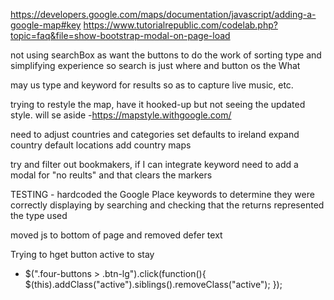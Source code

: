 <https://developers.google.com/maps/documentation/javascript/adding-a-google-map#key>
<https://www.tutorialrepublic.com/codelab.php?topic=faq&file=show-bootstrap-modal-on-page-load>


not using searchBox as want the buttons to do the work of sorting type and simplifying experience
so search is just where and button os the What

may us type and keyword for results so as to capture live music, etc.

trying to restyle the map, have it hooked-up but not seeing the updated style. will se aside -https://mapstyle.withgoogle.com/

need to adjust countries and categories
set defaults to ireland
expand country default locations
add country maps

try and filter out bookmakers, if I can integrate keyword
need to add a modal for "no reults" and that clears the markers

TESTING - hardcoded the Google Place keywords to determine they were correctly displaying by searching and checking that the returns represented the type used


moved js to bottom of page and removed defer text



Trying to hget button active to stay 
- $(".four-buttons > .btn-lg").click(function(){
    $(this).addClass("active").siblings().removeClass("active");
});